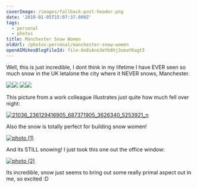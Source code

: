 ```yaml
---
coverImage: /images/fallback-post-header.png
date: '2010-01-05T15:07:37.000Z'
tags:
  - personal
  - photos
title: Manchester Snow Women
oldUrl: /photos-personal/manchester-snow-women
openAIMikesBlogFileId: file-6n8iAno3eYb0Vj3omaYKagtI
---
```


Well, this is just incredible, I dont think in my lifetime I have EVER seen so much snow in the UK letalone the city where it NEVER snows, Manchester.

<!-- more -->

[![](https://lh3.ggpht.com/_vZ6zE_QJfu0/S0MJv1KEcJI/AAAAAAAArTE/tpsMdOkuxGY/s288/IMG_0596.JPG)](https://picasaweb.google.co.uk/lh/photo/3GDP2BD1CVdk8KKGNwXBJw?feat=embedwebsite)[![](https://lh5.ggpht.com/_vZ6zE_QJfu0/S0MJxYQw09I/AAAAAAAArTM/5N9FqnBWzdo/s288/IMG_0593.JPG)](https://picasaweb.google.co.uk/lh/photo/btcDAkHXo9hBGJVqQ70xAA?feat=embedwebsite)
[![](https://lh5.ggpht.com/_vZ6zE_QJfu0/S0MJrz3CgvI/AAAAAAAArS0/V7YrSisDtA4/s288/IMG_0598.JPG)](https://picasaweb.google.co.uk/lh/photo/zMVPOuEr0wwaRLXYh0d-8w?feat=embedwebsite)[![](https://lh6.ggpht.com/_vZ6zE_QJfu0/S0L1kOVLcFI/AAAAAAAArRc/Jt_5Cb3VBpQ/s288/IMG_0595.JPG)](https://picasaweb.google.co.uk/lh/photo/5v1LR_Gz8WWQ2purqmcuRw?feat=embedwebsite)

This picture from a work colleague illustrates just quite how much fell over night:

[![21036_236129416905_687371905_3626340_5253921_n](/wp-content/uploads/2010/01/21036_236129416905_687371905_3626340_5253921_n.jpg "21036_236129416905_687371905_3626340_5253921_n")](/wp-content/uploads/2010/01/21036_236129416905_687371905_3626340_5253921_n.jpg)

Also the snow is totally perfect for building snow women!

[![photo (1)](/wp-content/uploads/2010/01/photo-1.jpg "photo (1)")](/wp-content/uploads/2010/01/photo-1.jpg)

And its STILL snowing! I just took this one out the office window:

[![photo (2)](/wp-content/uploads/2010/01/photo-2.jpg "photo (2)")](/wp-content/uploads/2010/01/photo-2.jpg)

Its incredible, snow just seems to bring out some really primal aspect out in me, so excited :D
